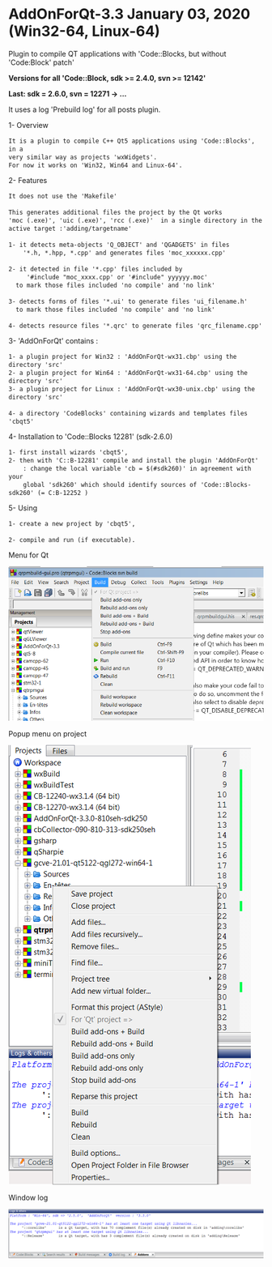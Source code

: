 # AddOnForQt-3.3 January 03, 2020 (Win32-64, Linux-64)

Plugin to compile QT applications with 'Code::Blocks, but without 'Code:Block' patch'

**Versions for all 'Code::Block, sdk >= 2.4.0, svn >= 12142'**

**Last: sdk = 2.6.0, svn = 12271 -> ...**

It uses a log 'Prebuild log' for all posts plugin.

1- Overview

    It is a plugin to compile C++ Qt5 applications using 'Code::Blocks', in a 
	very similar way as projects 'wxWidgets'.
    For now it works on 'Win32, Win64 and Linux-64'.

2- Features

    It does not use the 'Makefile'

    This generates additional files the project by the Qt works
	'moc (.exe)', 'uic (.exe)', 'rcc (.exe)'  in a single directory in the 
	active target :'adding/targetname'

    1- it detects meta-objects 'Q_OBJECT' and 'QGADGETS' in files
        '*.h, *.hpp, *.cpp' and generates files 'moc_xxxxxx.cpp'

    2- it detected in file '*.cpp' files included by
         '#include "moc_xxxx.cpp' or '#include" yyyyyy.moc'
      to mark those files included 'no compile' and 'no link'

    3- detects forms of files '*.ui' to generate files 'ui_filename.h'
      to mark those files included 'no compile' and 'no link'

    4- detects resource files '*.qrc' to generate files 'qrc_filename.cpp'

3- 'AddOnForQt' contains :

	1- a plugin project for Win32 : 'AddOnForQt-wx31.cbp' using the directory 'src'
	2- a plugin project for Win64 : 'AddOnForQt-wx31-64.cbp' using the directory 'src'
	3- a plugin project for Linux : 'AddOnForQt-wx30-unix.cbp' using the directory 'src'

	4- a directory 'CodeBlocks' containing wizards and templates files 'cbqt5'


4- Installation to 'Code::Blocks 12281' (sdk-2.6.0)

	1- first install wizards 'cbqt5',
	2- then with 'C::B-12281' compile and install the plugin 'AddOnForQt' 
        : change the local variable 'cb = $(#sdk260)' in agreement with your 
        global 'sdk260' which should identify sources of 'Code::Blocks-sdk260' (= C:B-12252 )

5- Using

    1- create a new project by 'cbqt5',

    2- compile and run (if executable).


Menu for Qt

![Menu](https://github.com/LETARTARE/CB_AddonForQt/blob/Images/3.3/MenuAddOn.png "MenuAddonForQt")

Popup menu on project

![POpup](https://github.com/LETARTARE/CB_AddonForQt/blob/Images/3.3/PopUpAddOn.png "PopUpAddonForQt")

Window log 

![LogAddonForQt](https://github.com/LETARTARE/CB_AddonForQt/blob/Images/3.3/LogAddOn.png "LogAddonForQt")

